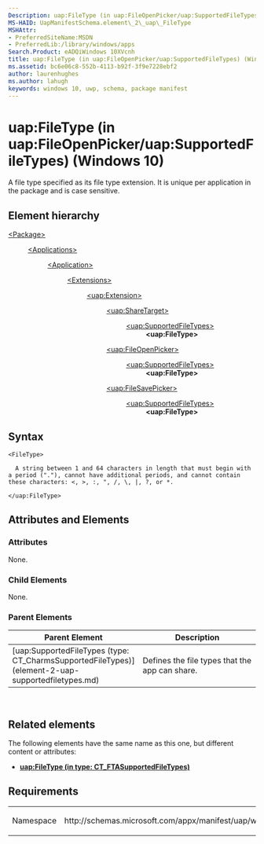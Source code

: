 ```yaml
---
Description: uap:FileType (in uap:FileOpenPicker/uap:SupportedFileTypes) (Windows 10)
MS-HAID: UapManifestSchema.element\_2\_uap\_FileType
MSHAttr:
- PreferredSiteName:MSDN
- PreferredLib:/library/windows/apps
Search.Product: eADQiWindows 10XVcnh
title: uap:FileType (in uap:FileOpenPicker/uap:SupportedFileTypes) (Windows 10)
ms.assetid: bc6e06c8-552b-4113-b92f-3f9e7228ebf2
author: laurenhughes
ms.author: lahugh
keywords: windows 10, uwp, schema, package manifest
---
```


# uap:FileType (in uap:FileOpenPicker/uap:SupportedFileTypes) (Windows 10)


A file type specified as its file type extension. It is unique per application in the package and is case sensitive.

## Element hierarchy

<dl>
<dt><a href="element-package.md">&lt;Package&gt;</a></dt>
<dd>
<dl>
<dt><a href="element-applications.md">&lt;Applications&gt;</a></dt>
<dd>
<dl>
<dt><a href="element-application.md">&lt;Application&gt;</a></dt>
<dd>
<dl>
<dt><a href="element-1-extensions.md">&lt;Extensions&gt;</a></dt>
<dd>
<dl>
<dt><a href="element-uap-extension.md">&lt;uap:Extension&gt;</a></dt>
<dd>
<dl>
<dt><a href="element-uap-sharetarget.md">&lt;uap:ShareTarget&gt;</a></dt>
<dd>
<dl>
<dt><a href="element-1-uap-supportedfiletypes.md">&lt;uap:SupportedFileTypes&gt;</a></dt>
<dd><b>&lt;uap:FileType&gt;</b></dd>
</dl>
</dd>
</dl>
<dl>
<dt><a href="element-uap-fileopenpicker.md">&lt;uap:FileOpenPicker&gt;</a></dt>
<dd>
<dl>
<dt><a href="element-2-uap-supportedfiletypes.md">&lt;uap:SupportedFileTypes&gt;</a></dt>
<dd><b>&lt;uap:FileType&gt;</b></dd>
</dl>
</dd>
</dl>
<dl>
<dt><a href="element-uap-filesavepicker.md">&lt;uap:FileSavePicker&gt;</a></dt>
<dd>
<dl>
<dt><a href="element-3-uap-supportedfiletypes.md">&lt;uap:SupportedFileTypes&gt;</a></dt>
<dd><b>&lt;uap:FileType&gt;</b></dd>
</dl>
</dd>
</dl>
</dd>
</dl>
</dd>
</dl>
</dd>
</dl>
</dd>
</dl>
</dd>
</dl>

## Syntax

``` syntax
<FileType>

  A string between 1 and 64 characters in length that must begin with a period ("."), cannot have additional periods, and cannot contain these characters: <, >, :, ", /, \, |, ?, or *.

</uap:FileType>
```

## Attributes and Elements


### Attributes

None.

### Child Elements

None.

### Parent Elements

<table>
<colgroup>
<col width="50%" />
<col width="50%" />
</colgroup>
<thead>
<tr class="header">
<th>Parent Element</th>
<th>Description</th>
</tr>
</thead>
<tbody>
<tr class="odd">
<td>[uap:SupportedFileTypes (type: CT_CharmsSupportedFileTypes)](element-2-uap-supportedfiletypes.md)</td>
<td><p>Defines the file types that the app can share.</p></td>
</tr>
</tbody>
</table>

 

## Related elements


The following elements have the same name as this one, but different content or attributes:

-   **[uap:FileType (in type: CT\_FTASupportedFileTypes)](element-uap-filetype.md)**

## Requirements

<table>
<colgroup>
<col width="50%" />
<col width="50%" />
</colgroup>
<tbody>
<tr class="odd">
<td><p>Namespace</p></td>
<td><p>http://schemas.microsoft.com/appx/manifest/uap/windows10</p></td>
</tr>
</tbody>
</table>

 

 



